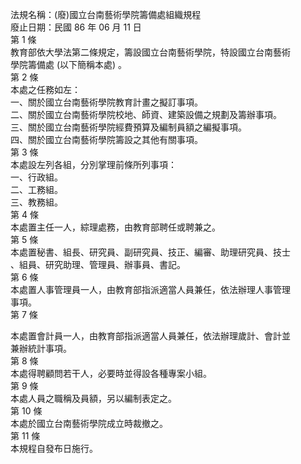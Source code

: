 法規名稱：(廢)國立台南藝術學院籌備處組織規程  
廢止日期：民國 86 年 06 月 11 日  
第 1 條  
教育部依大學法第二條規定，籌設國立台南藝術學院，特設國立台南藝術  
學院籌備處 (以下簡稱本處) 。  
第 2 條  
本處之任務如左：  
一、關於國立台南藝術學院教育計畫之擬訂事項。  
二、關於國立台南藝術學院校地、師資、建築設備之規劃及籌辦事項。  
三、關於國立台南藝術學院經費預算及編制員額之編擬事項。  
四、關於國立台南藝術學院籌設之其他有關事項。  
第 3 條  
本處設左列各組，分別掌理前條所列事項：  
一、行政組。  
二、工務組。  
三、教務組。  
第 4 條  
本處置主任一人，綜理處務，由教育部聘任或聘兼之。  
第 5 條  
本處置秘書、組長、研究員、副研究員、技正、編審、助理研究員、技士  
、組員、研究助理、管理員、辦事員、書記。  
第 6 條  
本處置人事管理員一人，由教育部指派適當人員兼任，依法辦理人事管理  
事項。  
第 7 條  


本處置會計員一人，由教育部指派適當人員兼任，依法辦理歲計、會計並  
兼辦統計事項。  
第 8 條  
本處得聘顧問若干人，必要時並得設各種專案小組。  
第 9 條  
本處人員之職稱及員額，另以編制表定之。  
第 10 條  
本處於國立台南藝術學院成立時裁撤之。  
第 11 條  
本規程自發布日施行。  


